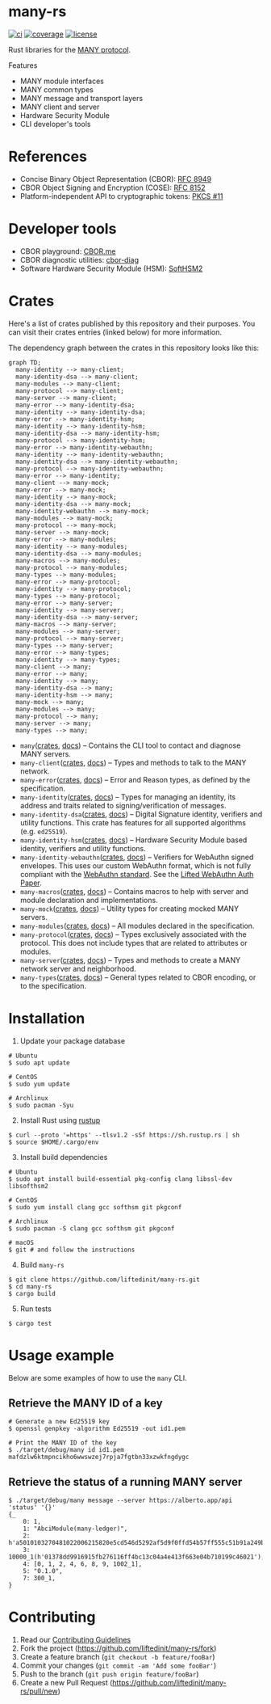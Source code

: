 # many-rs
[![ci](https://img.shields.io/circleci/build/gh/liftedinit/many-rs)](https://app.circleci.com/pipelines/gh/liftedinit/many-rs)
[![coverage](https://img.shields.io/codecov/c/gh/liftedinit/many-rs)](https://app.codecov.io/gh/liftedinit/many-rs)
[![license](https://img.shields.io/github/license/liftedinit/many-rs)](https://github.com/liftedinit/many-rs/blob/main/LICENSE)

Rust libraries for the [MANY protocol](https://github.com/many-protocol).

Features
- MANY module interfaces
- MANY common types
- MANY message and transport layers
- MANY client and server
- Hardware Security Module
- CLI developer's tools

# References

- Concise Binary Object Representation (CBOR): [RFC 8949](https://www.rfc-editor.org/rfc/rfc8949.html)
- CBOR Object Signing and Encryption (COSE): [RFC 8152](https://datatracker.ietf.org/doc/html/rfc8152)
- Platform-independent API to cryptographic tokens: [PKCS #11](https://docs.oasis-open.org/pkcs11/pkcs11-base/v2.40/os/pkcs11-base-v2.40-os.html)

# Developer tools

- CBOR playground: [CBOR.me](https://cbor.me)
- CBOR diagnostic utilities: [cbor-diag](https://github.com/cabo/cbor-diag)
- Software Hardware Security Module (HSM): [SoftHSM2](https://github.com/opendnssec/SoftHSMv2)

# Crates

Here's a list of crates published by this repository and their purposes.
You can visit their crates entries (linked below) for more information.

The dependency graph between the crates in this repository looks like this:

<!-- To generate this graph, see the `scripts/deps.sh` script. -->

```mermaid
graph TD;
  many-identity --> many-client;
  many-identity-dsa --> many-client;
  many-modules --> many-client;
  many-protocol --> many-client;
  many-server --> many-client;
  many-error --> many-identity-dsa;
  many-identity --> many-identity-dsa;
  many-error --> many-identity-hsm;
  many-identity --> many-identity-hsm;
  many-identity-dsa --> many-identity-hsm;
  many-protocol --> many-identity-hsm;
  many-error --> many-identity-webauthn;
  many-identity --> many-identity-webauthn;
  many-identity-dsa --> many-identity-webauthn;
  many-protocol --> many-identity-webauthn;
  many-error --> many-identity;
  many-client --> many-mock;
  many-error --> many-mock;
  many-identity --> many-mock;
  many-identity-dsa --> many-mock;
  many-identity-webauthn --> many-mock;
  many-modules --> many-mock;
  many-protocol --> many-mock;
  many-server --> many-mock;
  many-error --> many-modules;
  many-identity --> many-modules;
  many-identity-dsa --> many-modules;
  many-macros --> many-modules;
  many-protocol --> many-modules;
  many-types --> many-modules;
  many-error --> many-protocol;
  many-identity --> many-protocol;
  many-types --> many-protocol;
  many-error --> many-server;
  many-identity --> many-server;
  many-identity-dsa --> many-server;
  many-macros --> many-server;
  many-modules --> many-server;
  many-protocol --> many-server;
  many-types --> many-server;
  many-error --> many-types;
  many-identity --> many-types;
  many-client --> many;
  many-error --> many;
  many-identity --> many;
  many-identity-dsa --> many;
  many-identity-hsm --> many;
  many-mock --> many;
  many-modules --> many;
  many-protocol --> many;
  many-server --> many;
  many-types --> many;
```

* `many`([crates](https://crates.io/crate/many), [docs](https://docs.rs/many))
    – Contains the CLI tool to contact and diagnose MANY servers.
* `many-client`([crates](https://crates.io/crate/many-client), [docs](https://docs.rs/many-client))
  – Types and methods to talk to the MANY network.
* `many-error`([crates](https://crates.io/crate/many-error), [docs](https://docs.rs/many-error))
    – Error and Reason types, as defined by the specification.
* `many-identity`([crates](https://crates.io/crate/many-identity), [docs](https://docs.rs/many-identity))
    – Types for managing an identity, its address and traits related to signing/verification of messages.
* `many-identity-dsa`([crates](https://crates.io/crate/many-identity-dsa), [docs](https://docs.rs/many-identity-dsa))
    – Digital Signature identity, verifiers and utility functions. 
      This crate has features for all supported algorithms (e.g. `ed25519`).
* `many-identity-hsm`([crates](https://crates.io/crate/many-identity-hsm), [docs](https://docs.rs/many-identity-hsm))
    – Hardware Security Module based identity, verifiers and utility functions.
* `many-identity-webauthn`([crates](https://crates.io/crate/many-identity-webauthn), [docs](https://docs.rs/many-identity-webauthn))
    – Verifiers for WebAuthn signed envelopes.
      This uses our custom WebAuthn format, which is not fully compliant with the [WebAuthn standard](https://webauthn.io).
      See the [Lifted WebAuthn Auth Paper](https://coda.io/@hans-larsen/lifted-webauthn-auth).
* `many-macros`([crates](https://crates.io/crate/many-macros), [docs](https://docs.rs/many-macros))
    – Contains macros to help with server and module declaration and implementations.
* `many-mock`([crates](https://crates.io/crate/many-mock), [docs](https://docs.rs/many-mock))
    – Utility types for creating mocked MANY servers.
* `many-modules`([crates](https://crates.io/crate/many-modules), [docs](https://docs.rs/many-modules))
    – All modules declared in the specification.
* `many-protocol`([crates](https://crates.io/crate/many-protocol), [docs](https://docs.rs/many-protocol))
    – Types exclusively associated with the protocol.
      This does not include types that are related to attributes or modules.
* `many-server`([crates](https://crates.io/crate/many-server), [docs](https://docs.rs/many-server))
    – Types and methods to create a MANY network server and neighborhood.
* `many-types`([crates](https://crates.io/crate/many-types), [docs](https://docs.rs/many-types))
  – General types related to CBOR encoding, or to the specification.

# Installation

1. Update your package database
```shell
# Ubuntu
$ sudo apt update

# CentOS
$ sudo yum update

# Archlinux
$ sudo pacman -Syu
```
2. Install Rust using [rustup](https://rustup.rs/)
```shell
$ curl --proto '=https' --tlsv1.2 -sSf https://sh.rustup.rs | sh
$ source $HOME/.cargo/env
```
3. Install build dependencies
```shell
# Ubuntu
$ sudo apt install build-essential pkg-config clang libssl-dev libsofthsm2

# CentOS
$ sudo yum install clang gcc softhsm git pkgconf

# Archlinux
$ sudo pacman -S clang gcc softhsm git pkgconf

# macOS
$ git # and follow the instructions
```
4. Build `many-rs`
```shell
$ git clone https://github.com/liftedinit/many-rs.git
$ cd many-rs
$ cargo build
```
5. Run tests
```shell
$ cargo test
```

# Usage example
Below are some examples of how to use the `many` CLI.

## Retrieve the MANY ID of a key
```shell
# Generate a new Ed25519 key
$ openssl genpkey -algorithm Ed25519 -out id1.pem

# Print the MANY ID of the key
$ ./target/debug/many id id1.pem
mafdzlw6ktmpncikho6wwswzej7rpja7fgtbn33xzwkfngdygc
```

## Retrieve the status of a running MANY server
```shell
$ ./target/debug/many message --server https://alberto.app/api 'status' '{}'
{_
    0: 1,
    1: "AbciModule(many-ledger)",
    2: h'a5010103270481022006215820e5cd546d5292af5d9f0ffd54b57ff555c51b91a249b9cf544010a3c01cfa75a2',
    3: 10000_1(h'01378dd9916915fb276116ff4bc13c04a4e413f663e04b710199c46021'),
    4: [0, 1, 2, 4, 6, 8, 9, 1002_1],
    5: "0.1.0",
    7: 300_1,
}
```

# Contributing

1. Read our [Contributing Guidelines](https://github.com/liftedinit/.github/blob/main/docs/CONTRIBUTING.md)
2. Fork the project (https://github.com/liftedinit/many-rs/fork)
3. Create a feature branch (`git checkout -b feature/fooBar`)
4. Commit your changes (`git commit -am 'Add some fooBar'`)
5. Push to the branch (`git push origin feature/fooBar`)
6. Create a new Pull Request (https://github.com/liftedinit/many-rs/pull/new)
